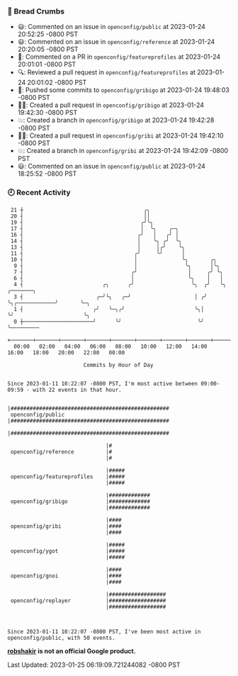 ### 🍞 Bread Crumbs

 * 😃: Commented on an issue in `openconfig/public` at 2023-01-24 20:52:25 -0800 PST
 * 😃: Commented on an issue in `openconfig/reference` at 2023-01-24 20:20:05 -0800 PST
 * 💬: Commented on a PR in  `openconfig/featureprofiles` at 2023-01-24 20:01:01 -0800 PST
 * 🔍: Reviewed a pull request in  `openconfig/featureprofiles` at 2023-01-24 20:01:02 -0800 PST
 * 🚢: Pushed some commits to `openconfig/gribigo` at 2023-01-24 19:48:03 -0800 PST
 * ✍🏼: Created a pull request in `openconfig/gribigo` at 2023-01-24 19:42:30 -0800 PST
 * 💥: Created a branch in `openconfig/gribigo` at 2023-01-24 19:42:28 -0800 PST
 * ✍🏼: Created a pull request in `openconfig/gribi` at 2023-01-24 19:42:10 -0800 PST
 * 💥: Created a branch in `openconfig/gribi` at 2023-01-24 19:42:09 -0800 PST
 * 😃: Commented on an issue in `openconfig/public` at 2023-01-24 18:25:52 -0800 PST

### 🕘 Recent Activity
```
 21 ┼                                      ╭╮
 20 ┤                                      ││
 19 ┤                                     ╭╯╰╮
 17 ┤                                     │  ╰╮    ╭─╮
 16 ┤                                    ╭╯   │   ╭╯ │
 14 ┤                                    │    ╰╮ ╭╯  ╰╮
 13 ┤                                    │     │╭╯    ╰╮
 11 ┤                                   ╭╯     ╰╯      │
 10 ┤                                   │              ╰╮       ╭╮
  9 ┤                                   │               ╰╮      │╰╮
  7 ┤                                  ╭╯                │     ╭╯ ╰╮
  6 ┤                                  │                 ╰╮    │   │
  4 ┤                         ╭╮      ╭╯                  ╰╮  ╭╯   ╰╮              ╭───────╮
  3 ┤                       ╭─╯╰╮   ╭─╯                    │ ╭╯     ╰╮╭────────────╯       ╰─╮
  1 ┤                      ╭╯   ╰─╮╭╯                      ╰╮│       ╰╯                      ╰╮
  0 ┼──────────────────────╯      ╰╯                        ╰╯                                ╰─────────
    +───────+───────+───────+───────+───────+───────+───────+───────+───────+───────+───────+───────+────
  00:00   02:00   04:00   06:00   08:00   10:00   12:00   14:00   16:00   18:00   20:00   22:00   00:00   

						Commits by Hour of Day


Since 2023-01-11 10:22:07 -0800 PST, I'm most active between 09:00-09:59 - with 22 events in that hour.

```



```
                               |##################################################
 openconfig/public             |##################################################
                               |##################################################

                               |#
 openconfig/reference          |#
                               |#

                               |#####
 openconfig/featureprofiles    |#####
                               |#####

                               |#############
 openconfig/gribigo            |#############
                               |#############

                               |####
 openconfig/gribi              |####
                               |####

                               |#####
 openconfig/ygot               |#####
                               |#####

                               |####
 openconfig/gnoi               |####
                               |####

                               |##################
 openconfig/replayer           |##################
                               |##################



Since 2023-01-11 10:22:07 -0800 PST, I've been most active in openconfig/public, with 50 events.

```
**[robshakir](mailto:robjs@google.com) is not an official Google product.**  


Last Updated: 2023-01-25 06:19:09.721244082 -0800 PST
